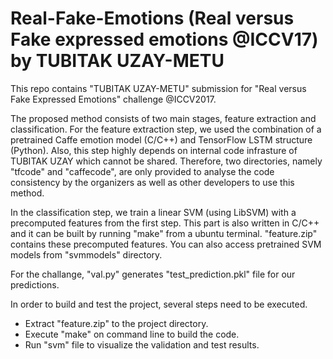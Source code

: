 # Real-Fake-Emotions (Real versus Fake expressed emotions @ICCV17) by TUBITAK UZAY-METU 
This repo contains "TUBITAK UZAY-METU" submission for "Real versus Fake Expressed Emotions" challenge @ICCV2017. 

The proposed method consists of two main stages, feature extraction and classification. For the feature extraction step, we used the combination of a pretrained Caffe emotion model (C/C++) and TensorFlow LSTM structure (Python). Also, this step highly depends on internal code infrasture of TUBITAK UZAY which cannot be shared. Therefore, two directories, namely "tfcode" and "caffecode", are only provided to analyse the code consistency by the organizers as well as other developers to use this method.

In the classification step, we train a linear SVM (using LibSVM) with a precomputed features from the first step. This part is also written in C/C++ and it can be built by running "make" from a ubuntu terminal. "feature.zip" contains these precomputed features. You can also access pretrained SVM models from "svmmodels" directory.

For the challange, "val.py" generates "test_prediction.pkl" file for our predictions. 

In order to build and test the project, several steps need to be executed.

* Extract "feature.zip" to the project directory.
* Execute "make" on command line to build the code.
* Run "svm" file to visualize the validation and test results. 



